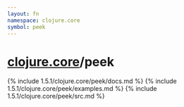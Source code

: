 ```yaml
---
layout: fn
namespace: clojure.core
symbol: peek
---
```


# [clojure.core](../)/peek

{% include 1.5.1/clojure.core/peek/docs.md %}
{% include 1.5.1/clojure.core/peek/examples.md %}
{% include 1.5.1/clojure.core/peek/src.md %}

